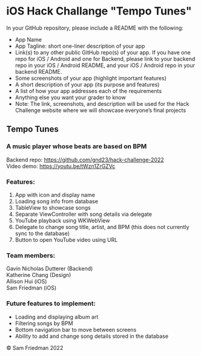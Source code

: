 # iOS Hack Challange "Tempo Tunes"
 
 In your GitHub repository, please include a README with the following:
- App Name
- App Tagline: short one-liner description of your app
- Link(s) to any other public GitHub repo(s) of your app. If you have one repo for iOS / Android and one for Backend, please link to your backend repo in your iOS / Android README, and your iOS / Android repo in your backend README.
- Some screenshots of your app (highlight important features)
- A short description of your app (its purpose and features)
- A list of how your app addresses each of the requirements
- Anything else you want your grader to know
- Note: The link, screenshots, and description will be used for the Hack Challenge website where we will showcase everyone’s final projects

## Tempo Tunes
### A music player whose beats are based on BPM
Backend repo: https://github.com/gnd23/hack-challenge-2022<br/>
Video demo: https://youtu.be/tWzn1ZrGZVc

### Features:
1. App with icon and display name
2. Loading song info from database
3. TableView to showcase songs
4. Separate ViewController with song details via delegate
5. YouTube playback using WKWebView
6. Delegate to change song title, artist, and BPM (this does not currently sync to the database)
7. Button to open YouTube video using URL

### Team members:
Gavin Nicholas Dutterer (Backend)\
Katherine Chang (Design)\
Allison Hui (iOS)\
Sam Friedman (iOS)

### Future features to implement:
- Loading and displaying album art
- Filtering songs by BPM
- Bottom navigation bar to move between screens
- Ability to add and change song details stored in the database


© Sam Friedman 2022
